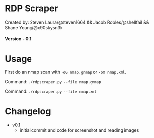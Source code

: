 # RDP Scraper

Created by: Steven Laura/@steven1664 && Jacob Robles/@shellfail && Shane Young/@x90skysn3k

#### Version - 0.1

# Usage
First do an nmap scan with ```-oG nmap.gnmap``` or ```-oX nmap.xml```.

Command: ```./rdpscraper.py --file nmap.gnmap```

Command: ```./rdpscraper.py --file nmap.xml```

# Changelog
* v0.1
    * initial commit and code for screenshot and reading images
